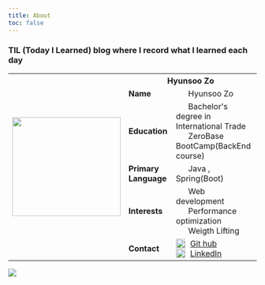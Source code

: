 ```yaml
---
title: About
toc: false
---
```

### TIL (Today I Learned) blog where I record what I learned each day

<div>
  <table>
  <tr>
    <td rowspan="6"><img src="https://i.imgur.com/tpr5jcv.png" width="220" height="200" /></td>
    <th colspan="2">Hyunsoo Zo</th>
  </tr>
  <tr>
    <td><b>Name</b></td>
    <td> <img src="https://em-content.zobj.net/thumbs/240/apple/354/technologist-light-skin-tone_1f9d1-1f3fb-200d-1f4bb.png" width="15" height="17" style="float:left; margin-right:10px;" />Hyunsoo Zo</td>
  </tr>
  <tr>
    <td><b>Education</b></td>
    <td><img src="https://em-content.zobj.net/thumbs/240/apple/354/student-light-skin-tone_1f9d1-1f3fb-200d-1f393.png" width="15" height="17" style="float:left; margin-right:10px;" /> Bachelor's degree in International Trade <br>
    <img src="https://em-content.zobj.net/thumbs/240/openmoji/338/desktop-computer_1f5a5-fe0f.png" width="15" height="17" style="float:left; margin-right:10px;" /> ZeroBase BootCamp(BackEnd course)
    </td>
  </tr>
 
  <tr>
    <td><b>Primary Language</b></td>
    <td><img src="https://em-content.zobj.net/thumbs/240/facebook/355/keyboard_2328-fe0f.png" width="15" height="19" style="float:left; margin-right:10px;" /> Java , Spring(Boot)</td>
  </tr>
  <tr>
    <td><b>Interests</b></td>
    <td><img src="https://em-content.zobj.net/thumbs/240/apple/354/laptop_1f4bb.png" width="15" height="17" style="float:left; margin-right:10px;" /> Web development<br> <img src="https://em-content.zobj.net/thumbs/240/emojidex/112/chart-with-upwards-trend_1f4c8.png" width="15" height="17" style="float:left; margin-right:10px;" /> Performance optimization<br> <img src="https://em-content.zobj.net/thumbs/240/apple/354/person-lifting-weights_1f3cb-fe0f.png" width="15" height="17" style="float:left; margin-right:10px;" /> Weigth Lifting</td>
  </tr>
   <tr>
    <td><b>Contact</b></td>
    <td><img src="https://velog.velcdn.com/images/augus-xury/post/a3c5cffd-1919-4976-a82d-62826a4f020c/GitHub-APK-MOD-Download-1.18.0.png" width="19" height="19" style="float:left; margin-right:10px;" /> <a href= https://github.com/HyunsooZo> Git hub</a><br>
    <img src="https://content.linkedin.com/content/dam/me/business/en-us/amp/brand-site/v2/bg/LI-Bug.svg.original.svg" width="19" height="19" style="float:left; margin-right:10px;" />
    <a href=#>
    LinkedIn</a></td>
  </tr>
</table>
  </p>
</div>


<img src="https://ghchart.rshah.org/0080ff/HyunsooZo"/>



